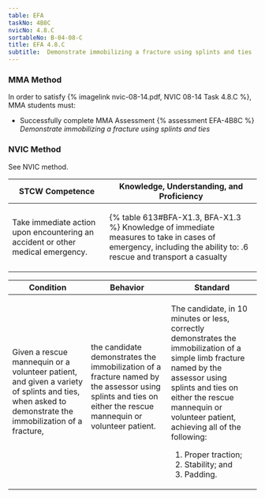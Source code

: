 ```yaml
---
table: EFA
taskNo: 4B8C
nvicNo: 4.8.C 
sortableNo: B-04-08-C
title: EFA 4.8.C 
subtitle:  Demonstrate immobilizing a fracture using splints and ties
---
```



### MMA Method

In order to satisfy  {% imagelink nvic-08-14.pdf, NVIC 08-14 Task 4.8.C %}, MMA students must:

* Successfully complete MMA Assessment {% assessment EFA-4B8C %} *Demonstrate immobilizing a fracture using splints and ties*


### NVIC Method

<a onclick="togglevisibility('nvic_methods')" >See NVIC method.</a>

<div id='nvic_methods' class='hide'>

<table>
<thead>
<tr>
<th class='forty'> STCW Competence </th>
<th class='sixty'> Knowledge, Understanding, and Proficiency </th>
</tr>
</thead>




<tbody>
<tr><td markdown='1'>

Take immediate action upon encountering an accident or other medical emergency.

</td><td markdown='1'>

{% table 613#BFA-X1.3, BFA-X1.3 %} Knowledge of immediate measures to take in cases of emergency, including the ability to:
.6  rescue and transport a casualty

</td></tr>


</tbody>
</table>


<table>
<thead>
<tr><th class='twenty'>  Condition </th><th class='twenty'> Behavior </th><th  class='sixty'>Standard </th></tr>
</thead>
<tbody >



<tr><td markdown='1'>

Given a rescue mannequin or a volunteer patient, and given a variety of splints and ties, when asked to demonstrate the immobilization of a fracture,

</td><td markdown='1'>

the candidate demonstrates the immobilization of a fracture named by the assessor using splints and ties on either the rescue mannequin or volunteer patient.

<br>

<div class="tooltip" markdown='1'>



</div>


</td><td markdown='1'>

The candidate, in 10 minutes or less, correctly demonstrates the immobilization of a simple limb fracture named by the assessor using splints and ties on either the rescue mannequin or volunteer patient, achieving all of the following:
 
1.  Proper traction; 
2.  Stability; and 
3.  Padding.

</td></tr>
</tbody>
</table>
</div>
